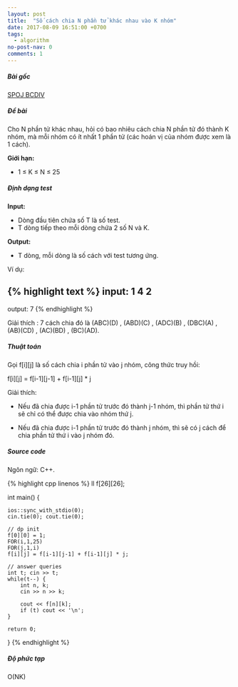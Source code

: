 ```yaml
---
layout: post
title:  "Số cách chia N phần tử khác nhau vào K nhóm"
date: 2017-08-09 16:51:00 +0700
tags:
  - algorithm
no-post-nav: 0
comments: 1
---
```

##### **Bài gốc**
[SPOJ BCDIV](http://vn.spoj.com/problems/BCDIV/)

##### **Đề bài**
Cho N phần tử khác nhau, hỏi có bao nhiêu cách chia N phần tử đó thành K nhóm, mà mỗi nhóm có ít nhất 1 phần tử (các hoán vị của nhóm được xem là 1 cách).

**Giới hạn:**

* 1 ≤ K ≤ N ≤ 25

##### **Định dạng test**
**Input:**

* Dòng đầu tiên chứa số T là số test.
* T dòng tiếp theo mỗi dòng chứa 2 số N và K.

**Output:**
* T dòng, mỗi dòng là số cách với test tương ứng.

Ví dụ:

{% highlight text %}
input:
1
4 2
---
output:
7
{% endhighlight %}

Giải thích : 7 cách chia đó là (ABC)(D) , (ABD)(C) , (ADC)(B) , (DBC)(A) , (AB)(CD) , (AC)(BD) , (BC)(AD).

##### **Thuật toán**

Gọi f[i][j] là số cách chia i phần tử vào j nhóm, công thức truy hồi:

f[i][j] = f[i-1][j-1] + f[i-1][j] * j

Giải thích:
* Nếu đã chia được i-1 phần tử trước đó thành j-1 nhóm, thì phần tử thứ i sẽ chỉ có thể được chia vào nhóm thứ j.

* Nếu đã chia được i-1 phần tử trước đó thành j nhóm, thì sẽ có j cách để chia phần tử thứ i vào j nhóm đó.

##### **Source code**

Ngôn ngữ: C++.

{% highlight cpp linenos %}
ll f[26][26];

int main() {

    ios::sync_with_stdio(0);
    cin.tie(0); cout.tie(0);

    // dp init
    f[0][0] = 1;
    FOR(i,1,25)
    FOR(j,1,i)
    f[i][j] = f[i-1][j-1] + f[i-1][j] * j;

    // answer queries
    int t; cin >> t;
    while(t--) {
        int n, k;
        cin >> n >> k;

        cout << f[n][k];
        if (t) cout << '\n';
    }

    return 0;
}
{% endhighlight %}

##### **Độ phức tạp**
O(NK)
